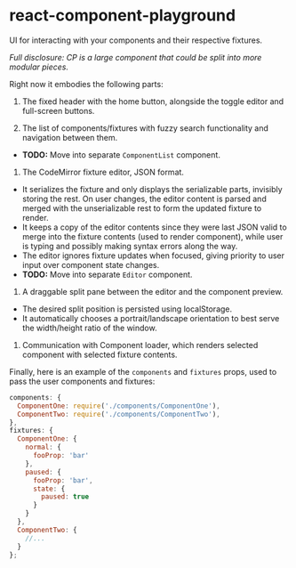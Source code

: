 # react-component-playground

UI for interacting with your components and their respective fixtures.

*Full disclosure: CP is a large component that could be split into more modular pieces.*

Right now it embodies the following parts:

1. The fixed header with the home button, alongside the toggle editor and full-screen buttons.

1. The list of components/fixtures with fuzzy search functionality and navigation between them.
  - **TODO:** Move into separate `ComponentList` component.

1. The CodeMirror fixture editor, JSON format.
  - It serializes the fixture and only displays the serializable parts, invisibly storing the rest. On user changes, the editor content is parsed and merged with the unserializable rest to form the updated fixture to render.
  - It keeps a copy of the editor contents since they were last JSON valid to merge into the fixture contents (used to render component), while user is typing and possibly making syntax errors along the way.
  - The editor ignores fixture updates when focused, giving priority to user input over component state changes.
  - **TODO:** Move into separate `Editor` component.

1. A draggable split pane between the editor and the component preview.
  - The desired split position is persisted using localStorage.
  - It automatically chooses a portrait/landscape orientation to best serve the width/height ratio of the window.

1. Communication with Component loader, which renders selected component with selected fixture contents.

Finally, here is an example of the `components` and `fixtures` props, used to pass the user components and fixtures:
```js
components: {
  ComponentOne: require('./components/ComponentOne'),
  ComponentTwo: require('./components/ComponentTwo'),
},
fixtures: {
  ComponentOne: {
    normal: {
      fooProp: 'bar'
    },
    paused: {
      fooProp: 'bar',
      state: {
        paused: true
      }
    }
  },
  ComponentTwo: {
    //...
  }
};
```
